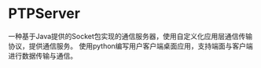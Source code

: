 # PTPServer
一种基于Java提供的Socket包实现的通信服务器，使用自定义化应用层通信传输协议，提供通信服务。
使用python编写用户客户端桌面应用，支持端面与客户端进行数据传输与通信。
